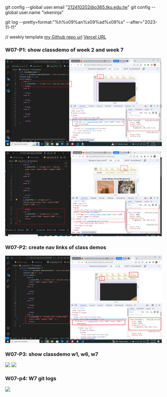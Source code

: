 git config --global user.email "212410202@o365.tku.edu.tw"
git config --global user.name "ixkeninja"

git log --pretty=format:"%h%x09%an%x09%ad%x09%s" --after="2023-11-11"



// weekly template
[my Github repo url](https://github.com/ixkeninja/1121-sweb-demo-212410202)
[Vercel URL](https://vercel.com/ixkeninjas-projects/1121-sweb-demo-212410202)

### W07-P1: show classdemo of week 2 and week 7

![](w07-p1-1.png)

![](w07-p1-2.png)


### W07-P2: create nav links of class demos
![](w07-p2.png)


### W07-P3: show classdemo w1, w6, w7

![](w07-p3-1.png)
![](w07-p3-2.png)

### W07-p4: W7 git logs

![](w07-p4.png)
